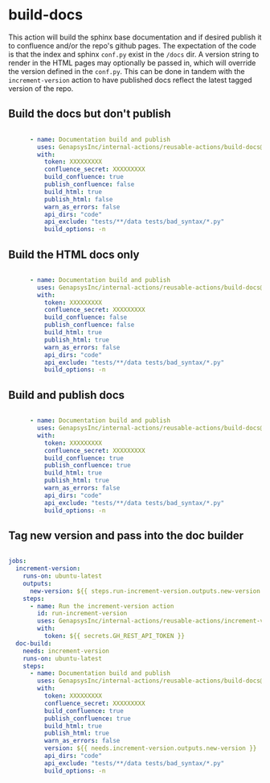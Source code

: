 # build-docs

This action will build the sphinx base documentation and if desired publish it to confluence and/or the repo's github pages. The expectation of the code is that the index and sphinx `conf.py` exist in the `/docs` dir. A version string to render in the HTML pages may optionally be passed in, which will override the version defined in the `conf.py`. This can be done in tandem with the `increment-version` action to have published docs reflect the latest tagged version of the repo.

## Build the docs but don't publish


```yaml

      - name: Documentation build and publish
        uses: GenapsysInc/internal-actions/reusable-actions/build-docs@main
        with:
          token: XXXXXXXXX
          confluence_secret: XXXXXXXXX
          build_confluence: true
          publish_confluence: false
          build_html: true
          publish_html: false
          warn_as_errors: false
          api_dirs: "code"
          api_exclude: "tests/**/data tests/bad_syntax/*.py"
          build_options: -n
```

## Build the HTML docs only


```yaml

      - name: Documentation build and publish
        uses: GenapsysInc/internal-actions/reusable-actions/build-docs@main
        with:
          token: XXXXXXXXX
          confluence_secret: XXXXXXXXX
          build_confluence: false
          publish_confluence: false
          build_html: true
          publish_html: true
          warn_as_errors: false
          api_dirs: "code"
          api_exclude: "tests/**/data tests/bad_syntax/*.py"
          build_options: -n
```

## Build and publish docs


```yaml

      - name: Documentation build and publish
        uses: GenapsysInc/internal-actions/reusable-actions/build-docs@main
        with:
          token: XXXXXXXXX
          confluence_secret: XXXXXXXXX
          build_confluence: true
          publish_confluence: true
          build_html: true
          publish_html: true
          warn_as_errors: false
          api_dirs: "code"
          api_exclude: "tests/**/data tests/bad_syntax/*.py"
          build_options: -n
```

## Tag new version and pass into the doc builder

```yaml

jobs:
  increment-version:
    runs-on: ubuntu-latest
    outputs:
      new-version: ${{ steps.run-increment-version.outputs.new-version }}
    steps:
      - name: Run the increment-version action
        id: run-increment-version
        uses: GenapsysInc/internal-actions/reusable-actions/increment-version@main
        with:
          token: ${{ secrets.GH_REST_API_TOKEN }}
  doc-build:
    needs: increment-version
    runs-on: ubuntu-latest
    steps:
      - name: Documentation build and publish
        uses: GenapsysInc/internal-actions/reusable-actions/build-docs@main
        with:
          token: XXXXXXXXX
          confluence_secret: XXXXXXXXX
          build_confluence: true
          publish_confluence: true
          build_html: true
          publish_html: true
          warn_as_errors: false
          version: ${{ needs.increment-version.outputs.new-version }}
          api_dirs: "code"
          api_exclude: "tests/**/data tests/bad_syntax/*.py"
          build_options: -n
```
